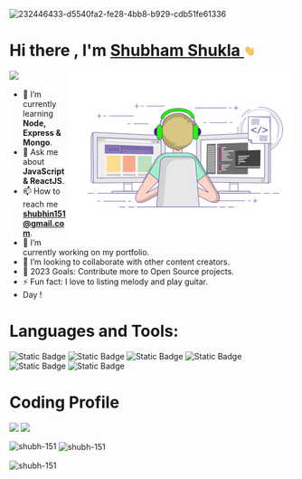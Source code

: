 
![232446433-d5540fa2-fe28-4bb8-b929-cdb51fe61336](https://github.com/shubh-151/shubh-151/assets/60954538/c630ecfb-8e67-413b-81b4-baa56af040d9)


<h1> Hi there , I'm <a href="https://www.linkedin.com/in/shubhin151/">Shubham Shukla </a> <img src="https://raw.githubusercontent.com/ABSphreak/ABSphreak/master/gifs/Hi.gif" width="4%"></a></h1>
<a href="https://github.com/shubh-151/"></a>
<img align="right" alt="Coding" width="400" src="https://raw.githubusercontent.com/devSouvik/devSouvik/master/gif3.gif">
<img src="https://komarev.com/ghpvc/?username=shubh-151">        

- 🌱 I’m currently learning **Node, Express & Mongo**.
- 💬 Ask me about **JavaScript & ReactJS**.
- 📫 How to reach me **shubhin151@gmail.com**.
- 🔭 I’m currently working on my portfolio.
- 👯 I’m looking to collaborate with other content creators.
- 🥅 2023 Goals: Contribute more to Open Source projects.
- ⚡ Fun fact: I love to listing melody and play guitar.
- Day !

  
<h1>Languages and Tools:</h1>

![Static Badge](https://img.shields.io/badge/ReactJS-blue?style=for-the-badge&logo=react&logoColor=black&labelColor=%2361DAFB)
![Static Badge](https://img.shields.io/badge/JavaScript-blue?style=for-the-badge&logo=JavaScript&logoColor=black&labelColor=%23F7DF1E)
![Static Badge](https://img.shields.io/badge/Redux-blue?style=for-the-badge&logo=Redux&labelColor=%23764ABC)
![Static Badge](https://img.shields.io/badge/HTML-blue?style=for-the-badge&logo=HTML5&logoColor=black&labelColor=%23E34F26)
![Static Badge](https://img.shields.io/badge/CSS-green?style=for-the-badge&logo=CSS3&logoColor=white&labelColor=blue)
![Static Badge](https://img.shields.io/badge/Bootstrap-green?style=for-the-badge&logo=bootstrap&logoColor=white&labelColor=%237952B3)          


 <h1>Coding Profile</h1>
 <a href="https://www.hackerrank.com/shubhin151"><img src="https://info.hackerrank.com/rs/487-WAY-049/images/Podcast-ChannelCover-Final.jpg" width="40" /></a>
 <a href="https://auth.geeksforgeeks.org/user/shubhin151/profile"><img src="https://media.geeksforgeeks.org/wp-content/cdn-uploads/20190710102234/download3.png" width="40"></a>
</br>



<p><img align="left" src="https://github-readme-stats.vercel.app/api/top-langs?username=shubh-151&show_icons=true&locale=en&layout=compact" alt="shubh-151" /></p>

<p>&nbsp;<img align="center" src="https://github-readme-stats.vercel.app/api?username=shubh-151&show_icons=true&locale=en" alt="shubh-151" /></p>

<p><img align="center" src="https://github-readme-streak-stats.herokuapp.com/?user=shubh-151&" alt="shubh-151" /></p>

 








